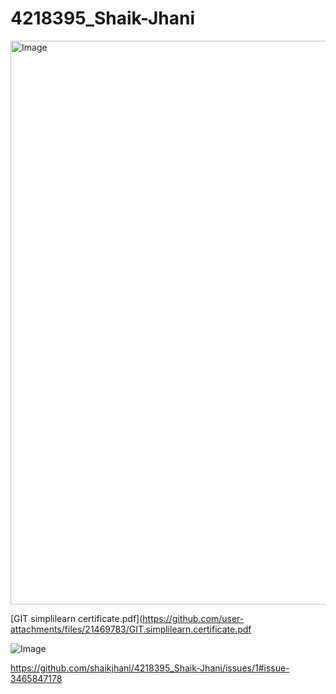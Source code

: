 # 4218395\_Shaik-Jhani

<img width="1913" height="902" alt="Image" src="https://github.com/user-attachments/assets/1274f30b-c6a0-4fd3-99c8-af78203c2583" />

[GIT simplilearn certificate.pdf](https://github.com/user-attachments/files/21469783/GIT.simplilearn.certificate.pdf


![Image](https://github.com/user-attachments/assets/d4e488e8-50ee-46da-a509-c3f31012a5dc)


https://github.com/shaikjhani/4218395_Shaik-Jhani/issues/1#issue-3465847178


